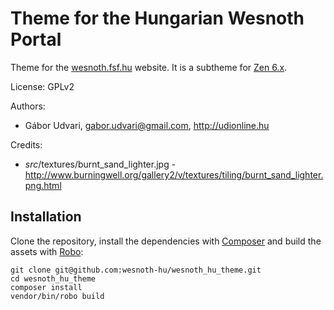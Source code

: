 Theme for the Hungarian Wesnoth Portal
================

Theme for the [wesnoth.fsf.hu](http://wesnoth.fsf.hu) website. It is a subtheme for [Zen 6.x](http://drupal.org/project/zen).

License: GPLv2

Authors:

* Gábor Udvari, gabor.udvari@gmail.com, http://udionline.hu

Credits:

* _src_/textures/burnt_sand_lighter.jpg - http://www.burningwell.org/gallery2/v/textures/tiling/burnt_sand_lighter.png.html

## Installation

Clone the repository, install the dependencies with [Composer](https://getcomposer.org/) and build the assets with [Robo](http://codegyre.github.io/Robo/):

```
git clone git@github.com:wesnoth-hu/wesnoth_hu_theme.git
cd wesnoth_hu_theme
composer install
vendor/bin/robo build
```
